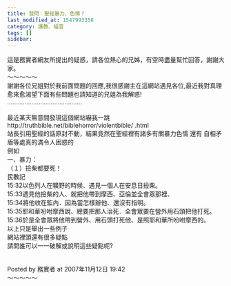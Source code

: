 ```yaml
---
title: 發問：聖經暴力、色情？
last_modified_at: 1547993358
category: 護教、福音
tags: []
sidebar: 
---
```


<p>這是務實者網友所提出的疑惑，請各位熱心的兄姊，有空時盡量幫忙回答，謝謝大家。<br/><!--more-->～～～～～<br/>謝謝各位兄姐對於我前面問題的回應,我很感謝主在這網站遇見各位,最近我對真理愈來愈渴望下面有些問題也請知道的兄姐為我解惑!<br/>...........................................<br/><br/>最近某天無意間發現這個網站嚇我一跳 <br/>http://truthbible.net/biblehorror/violentbible/ .html<br/>站長引用聖經的話原封不動，結果竟然在聖經裡有諸多有關暴力色情 還有 自相矛盾等處真的滿令人困惑的 <br/>例如 <br/>一、暴力： <br/>（１）撿柴都要死！ <br/>民數記 <br/>15:32以色列人在曠野的時候、遇見一個人在安息日撿柴。 <br/>15:33遇見他撿柴的人、就把他帶到摩西、亞倫並全會眾那裡、 <br/>15:34將他收在監內．因為當怎樣辦他、還沒有指明。 <br/>15:35耶和華吩咐摩西說、總要把那人治死．全會眾要在營外用石頭把他打死。 <br/>15:36於是全會眾將他帶到營外、用石頭打死他、是照耶和華所吩咐摩西的。 <br/>以上只是舉出一些例子 <br/>網站裡頭還有很多疑點 <br/>請問誰可以一一破解或說明這些疑點呢?<br/><br/><br/>Posted by 務實者 at 2007年11月12日 19:42 <br/>～～～～～<br/><br/>
</p>